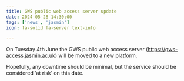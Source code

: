 ```yaml
---
title: GWS public web access server update
date: 2024-05-28 14:30:00
tags: ['news', 'jasmin']
icon: fa-solid fa-server text-info

---
```


On Tuesday 4th June the GWS public web access server (https://gws-access.jasmin.ac.uk) will be moved to a new platform.

Hopefully, any downtime should be minimal, but the service should be considered ‘at risk’ on this date.
